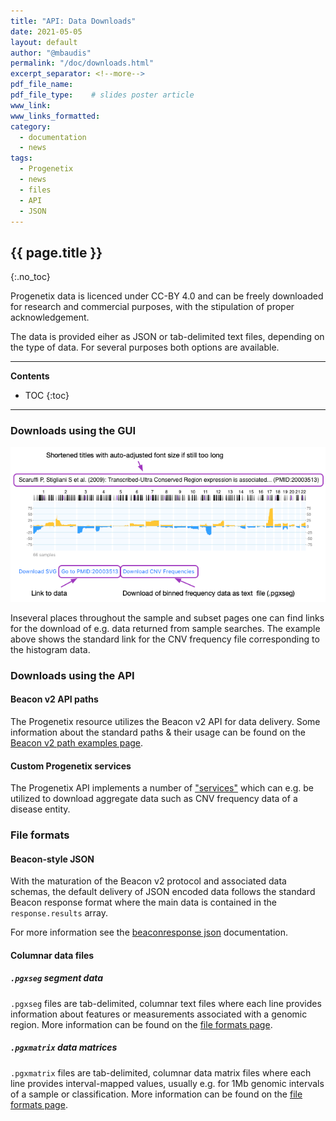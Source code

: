 ```yaml
---
title: "API: Data Downloads"
date: 2021-05-05
layout: default
author: "@mbaudis"
permalink: "/doc/downloads.html"
excerpt_separator: <!--more-->
pdf_file_name:
pdf_file_type:    # slides poster article
www_link:
www_links_formatted:
category:
  - documentation
  - news
tags:
  - Progenetix
  - news
  - files
  - API
  - JSON
---
```


## {{ page.title }}
{:.no_toc}

Progenetix data is licenced under CC-BY 4.0 and can be freely downloaded for
research and commercial purposes, with the stipulation of proper acknowledgement.

The data is provided eiher as JSON or tab-delimited text files, depending on the
type of data. For several purposes both options are available.

<!--more-->

----
**Contents**
* TOC
{:toc}
----

### Downloads using the GUI

<img src="/assets/img/histogram-new-options.png" style="margin-left: auto; margin-right:auto" />

Inseveral places throughout the sample and subset pages one can find links
for the download of e.g. data returned from sample searches. The example above
shows the standard link for the CNV frequency file corresponding to the
histogram data.

### Downloads using the API

#### Beacon v2 API paths

The Progenetix resource utilizes the Beacon v2 API for data delivery. Some
information about the standard paths & their usage can be found on the
[Beacon v2 path examples page](/doc/beacon/paths.html).

#### Custom Progenetix services

The Progenetix API implements a number of ["services"](/doc/services/services.html)
which can e.g. be utilized to download aggregate data such as CNV frequency data
of a disease entity.



### File formats

#### Beacon-style JSON

With the maturation of the Beacon v2 protocol and associated data schemas,
the default delivery of JSON encoded data follows the standard Beacon response
format where the main data is contained in the `response.results` array.

For more information see the [beaconresponse json](/doc/beaconresponse-json.html)
documentation.

#### Columnar data files

##### `.pgxseg` segment data

`.pgxseg` files are tab-delimited, columnar text files where each line provides
information about features or measurements associated with a genomic region.
More information can be found on the [file formats page](/doc/fileformats.html).

##### `.pgxmatrix` data matrices

`.pgxmatrix` files are tab-delimited, columnar data matrix files where each line
provides interval-mapped values, usually e.g. for 1Mb genomic intervals of a
sample or classification. More information can be found on the [file formats page](/doc/fileformats.html).
